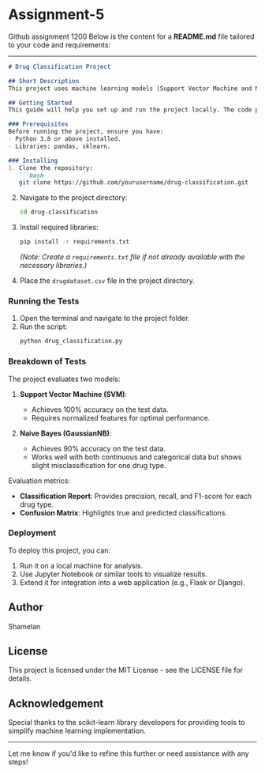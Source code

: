  # Assignment-5
Github assignment 1200
Below is the content for a **README.md** file tailored to your code and requirements:

---

```markdown
# Drug Classification Project

## Short Description
This project uses machine learning models (Support Vector Machine and Naive Bayes) to classify drugs based on patient data, including age, sex, blood pressure, cholesterol, and sodium-to-potassium ratio.

## Getting Started
This guide will help you set up and run the project locally. The code processes a CSV dataset and evaluates classification models.

### Prerequisites
Before running the project, ensure you have:
- Python 3.8 or above installed.
- Libraries: pandas, sklearn.

### Installing
1. Clone the repository:
   ```bash
   git clone https://github.com/yourusername/drug-classification.git
   ```
2. Navigate to the project directory:
   ```bash
   cd drug-classification
   ```
3. Install required libraries:
   ```bash
   pip install -r requirements.txt
   ```
   *(Note: Create a `requirements.txt` file if not already available with the necessary libraries.)*

4. Place the `drugdataset.csv` file in the project directory.

### Running the Tests
1. Open the terminal and navigate to the project folder.
2. Run the script:
   ```bash
   python drug_classification.py
   ```

### Breakdown of Tests
The project evaluates two models:
1. **Support Vector Machine (SVM)**:
   - Achieves 100% accuracy on the test data.
   - Requires normalized features for optimal performance.

2. **Naive Bayes (GaussianNB)**:
   - Achieves 90% accuracy on the test data.
   - Works well with both continuous and categorical data but shows slight misclassification for one drug type.

Evaluation metrics:
- **Classification Report**: Provides precision, recall, and F1-score for each drug type.
- **Confusion Matrix**: Highlights true and predicted classifications.

### Deployment
To deploy this project, you can:
1. Run it on a local machine for analysis.
2. Use Jupyter Notebook or similar tools to visualize results.
3. Extend it for integration into a web application (e.g., Flask or Django).

## Author
Shamelan

## License
This project is licensed under the MIT License - see the LICENSE file for details.

## Acknowledgement
Special thanks to the scikit-learn library developers for providing tools to simplify machine learning implementation.

---

Let me know if you'd like to refine this further or need assistance with any steps!
